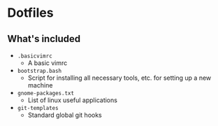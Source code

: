 Dotfiles
===

## What's included

  - `.basicvimrc`
    - A basic vimrc 
  - `bootstrap.bash`
    - Script for installing all necessary tools, etc. for setting up a new machine
  - `gnome-packages.txt`
    - List of linux useful applications 
  - `git-templates`
    - Standard global git hooks
